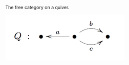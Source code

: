 The free category on a quiver.

![quiver](https://raw.githubusercontent.com/morphismtech/free-categories/master/quiver.gif)
